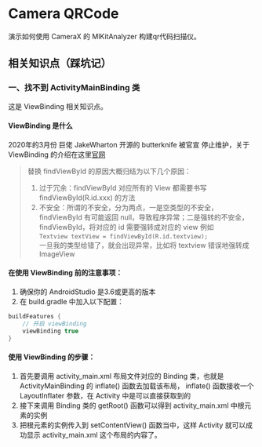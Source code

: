 # Camera QRCode
演示如何使用 CameraX 的 MlKitAnalyzer 构建qr代码扫描仪。

## 相关知识点（踩坑记）

### 一、找不到 ActivityMainBinding 类
这是 ViewBinding 相关知识点。

#### ViewBinding 是什么
2020年的3月份 巨佬 JakeWharton 开源的 butterknife 被官宣 停止维护，关于 ViewBinding 的介绍在这里[官网](https://developer.android.google.cn/topic/libraries/view-binding?hl=zh-cn)

> 替换 findViewById 的原因大概归结为以下几个原因：
> 1. 过于冗余：findViewById 对应所有的 View 都需要书写 findViewById(R.id.xxx) 的方法
> 2. 不安全：所谓的不安全，分为两点，一是空类型的不安全，findViewById 有可能返回 null，导致程序异常；二是强转的不安全，findViewById，将对应的 id 需要强转成对应的 view 例如    
> ``Textview textView = findViewById(R.id.textview);``    
> 一旦我的类型给错了，就会出现异常，比如将 textview 错误地强转成 ImageView

#### 在使用 ViewBinding 前的注意事项：
1. 确保你的 AndroidStudio 是3.6或更高的版本
2. 在 build.gradle 中加入以下配置：
```groovy
buildFeatures {
    // 开启 viewBinding
    viewBinding true 
}
```

#### 使用 ViewBinding 的步骤：
1. 首先要调用 activity_main.xml 布局文件对应的 Binding 类，也就是 ActivityMainBinding 的 inflate() 函数去加载该布局，
   inflate() 函数接收一个 LayoutInflater 参数，在 Activity 中是可以直接获取到的
2. 接下来调用 Binding 类的 getRoot() 函数可以得到 activity_main.xml 中根元素的实例
3. 把根元素的实例传入到 setContentView() 函数当中，这样 Activity 就可以成功显示 activity_main.xml 这个布局的内容了。
